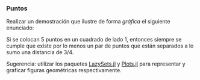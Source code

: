 ### Puntos

Realizar un demostración que ilustre de forma *gráfica* el siguiente enunciado:

Si se colocan 5 puntos en un cuadrado de lado 1, entonces siempre se cumple que existe por lo menos un par de puntos que están separados a lo sumo una distancia de 3/4.

Sugerencia: utilizar los paquetes [LazySets.jl](https://github.com/JuliaReach/LazySets.jl) y [Plots.jl](https://github.com/JuliaPlots/Plots.jl) para representar y graficar figuras geométricas respectivamente. 
